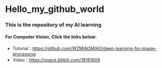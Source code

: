 # Hello_my_github_world
  ### This is the repository of my AI learning
  #### For Computer Vision, Click the links below:
  - Tutorial：https://github.com/WZMIAOMIAO/deep-learning-for-image-processing
  - Video：https://space.bilibili.com/18161609
